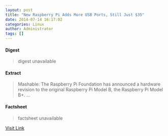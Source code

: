 ```yaml
---
layout: post
title: "New Raspberry Pi Adds More USB Ports, Still Just $35"
date: 2014-07-14 16:17:02
categories: Linux
author: Administrator
tags: []
---
```



#### Digest
>digest unavailable

#### Extract
>Mashable:&nbsp;The Raspberry Pi Foundation has announced a hardware revision to the original Raspberry Pi Model B, the Raspberry Pi Model B+....

#### Factsheet
>factsheet unavailable

[Visit Link](https://www.linux.com/news/embedded-mobile/mobile-linux/780351-new-raspberry-pi-adds-more-usb-ports-still-just-35/)


